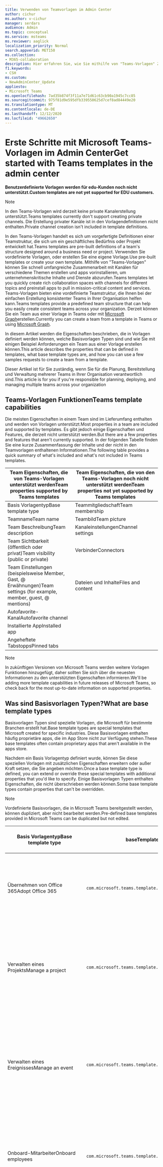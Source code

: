 ```yaml
---
title: Verwenden von Teamvorlagen im Admin Center
author: cichur
ms.author: v-cichur
manager: serdars
audience: Admin
ms.topic: conceptual
ms.service: msteams
ms.reviewer: aaglick
localization_priority: Normal
search.appverid: MET150
ms.collection:
- M365-collaboration
description: Hier erfahren Sie, wie Sie mithilfe von "Teams-Vorlagen" Zusammenarbeits Räume mit Kanälen für verschiedene Themen über vorinstallierte Vorlagen erstellen.
f1.keywords:
- CSH
ms.custom:
- NewAdminCenter_Update
appliesto:
- Microsoft Teams
ms.openlocfilehash: 7ad35b874f3f11a7e71d61c63cb90a1945c7cc85
ms.sourcegitcommit: 975f81d9e595dfb339550625d7cef8ad84449e20
ms.translationtype: MT
ms.contentlocale: de-DE
ms.lasthandoff: 12/12/2020
ms.locfileid: "49662650"
---
```

# <a name="get-started-with-teams-templates-in-the-admin-center"></a><span data-ttu-id="f9df2-103">Erste Schritte mit Microsoft Teams-Vorlagen im Admin Center</span><span class="sxs-lookup"><span data-stu-id="f9df2-103">Get started with Teams templates in the admin center</span></span>

<span data-ttu-id="f9df2-104">**Benutzerdefinierte Vorlagen werden für edu-Kunden noch nicht unterstützt.**</span><span class="sxs-lookup"><span data-stu-id="f9df2-104">**Custom templates are not yet supported for EDU customers.**</span></span>

> [!NOTE]
> <span data-ttu-id="f9df2-105">In den Teams-Vorlagen wird derzeit keine private Kanalerstellung unterstützt.</span><span class="sxs-lookup"><span data-stu-id="f9df2-105">Teams templates currently don't support creating private channels.</span></span> <span data-ttu-id="f9df2-106">Die Erstellung privater Kanäle ist in den Vorlagendefinitionen nicht enthalten.</span><span class="sxs-lookup"><span data-stu-id="f9df2-106">Private channel creation isn't included in template definitions.</span></span>

<span data-ttu-id="f9df2-107">In den Teams-Vorlagen handelt es sich um vorgefertigte Definitionen einer Teamstruktur, die sich um ein geschäftliches Bedürfnis oder Projekt entwickelt hat.</span><span class="sxs-lookup"><span data-stu-id="f9df2-107">Teams templates are pre-built definitions of a team's structure designed around a business need or project.</span></span> <span data-ttu-id="f9df2-108">Verwenden Sie vordefinierte Vorlagen, oder erstellen Sie eine eigene Vorlage.</span><span class="sxs-lookup"><span data-stu-id="f9df2-108">Use pre-built templates or create your own template.</span></span> <span data-ttu-id="f9df2-109">Mithilfe von "Teams-Vorlagen" können Sie schnell umfangreiche Zusammenarbeit mit Kanälen für verschiedene Themen erstellen und apps vorinstallieren, um unternehmenskritische Inhalte und Dienste abzurufen.</span><span class="sxs-lookup"><span data-stu-id="f9df2-109">Teams templates let you quickly create rich collaboration spaces with channels for different topics and preinstall apps to pull in mission-critical content and services.</span></span> <span data-ttu-id="f9df2-110">Teams-Vorlagen bieten eine vordefinierte Teamstruktur, die Ihnen bei der einfachen Erstellung konsistenter Teams in Ihrer Organisation helfen kann.</span><span class="sxs-lookup"><span data-stu-id="f9df2-110">Teams templates provide a predefined team structure that can help you easily create consistent teams across your organization.</span></span> <span data-ttu-id="f9df2-111">Derzeit können Sie ein Team aus einer Vorlage in Teams oder mit [Microsoft Graph](get-started-with-teams-templates.md)erstellen.</span><span class="sxs-lookup"><span data-stu-id="f9df2-111">Currently you can create a team from a template in Teams or using [Microsoft Graph](get-started-with-teams-templates.md).</span></span>

<span data-ttu-id="f9df2-112">In diesem Artikel werden die Eigenschaften beschrieben, die in Vorlagen definiert werden können, welche Basisvorlagen Typen sind und wie Sie mit einigen Beispiel Anforderungen ein Team aus einer Vorlage erstellen können.</span><span class="sxs-lookup"><span data-stu-id="f9df2-112">This article describes the properties that can be defined in templates, what base template types are, and how you can use a few samples requests to create a team from a template.</span></span>

<span data-ttu-id="f9df2-113">Dieser Artikel ist für Sie zuständig, wenn Sie für die Planung, Bereitstellung und Verwaltung mehrerer Teams in Ihrer Organisation verantwortlich sind.</span><span class="sxs-lookup"><span data-stu-id="f9df2-113">This article is for you if you're responsible for planning, deploying, and managing multiple teams across your organization</span></span>

## <a name="teams-template-capabilities"></a><span data-ttu-id="f9df2-114">Teams-Vorlagen Funktionen</span><span class="sxs-lookup"><span data-stu-id="f9df2-114">Teams template capabilities</span></span>

<span data-ttu-id="f9df2-115">Die meisten Eigenschaften in einem Team sind im Lieferumfang enthalten und werden von Vorlagen unterstützt.</span><span class="sxs-lookup"><span data-stu-id="f9df2-115">Most properties in a team are included and supported by templates.</span></span> <span data-ttu-id="f9df2-116">Es gibt jedoch einige Eigenschaften und Features, die derzeit nicht unterstützt werden.</span><span class="sxs-lookup"><span data-stu-id="f9df2-116">But there are a few properties and features that aren't currently supported.</span></span> <span data-ttu-id="f9df2-117">In der folgenden Tabelle finden Sie eine kurze Zusammenfassung der Inhalte und der nicht in den Teamvorlagen enthaltenen Informationen.</span><span class="sxs-lookup"><span data-stu-id="f9df2-117">The following table provides a quick summary of what's included and what's not included in Teams templates.</span></span>

| <span data-ttu-id="f9df2-118">**Team Eigenschaften, die von Teams-Vorlagen unterstützt werden**</span><span class="sxs-lookup"><span data-stu-id="f9df2-118">**Team properties supported by Teams templates**</span></span> | <span data-ttu-id="f9df2-119">**Team Eigenschaften, die von den Teams-Vorlagen noch nicht unterstützt werden**</span><span class="sxs-lookup"><span data-stu-id="f9df2-119">**Team properties not yet supported by Teams templates**</span></span> |
| ------------------------------------------------ | -------------------------------------------------------- |
| <span data-ttu-id="f9df2-120">Basis Vorlagentyp</span><span class="sxs-lookup"><span data-stu-id="f9df2-120">Base template type</span></span> | <span data-ttu-id="f9df2-121">Teammitgliedschaft</span><span class="sxs-lookup"><span data-stu-id="f9df2-121">Team membership</span></span> |
| <span data-ttu-id="f9df2-122">Teamname</span><span class="sxs-lookup"><span data-stu-id="f9df2-122">Team name</span></span> | <span data-ttu-id="f9df2-123">Teambild</span><span class="sxs-lookup"><span data-stu-id="f9df2-123">Team picture</span></span> |
| <span data-ttu-id="f9df2-124">Team Beschreibung</span><span class="sxs-lookup"><span data-stu-id="f9df2-124">Team description</span></span> | <span data-ttu-id="f9df2-125">Kanaleinstellungen</span><span class="sxs-lookup"><span data-stu-id="f9df2-125">Channel settings</span></span> |
| <span data-ttu-id="f9df2-126">Team Sichtbarkeit (öffentlich oder privat)</span><span class="sxs-lookup"><span data-stu-id="f9df2-126">Team visibility (public or private)</span></span> | <span data-ttu-id="f9df2-127">Verbinder</span><span class="sxs-lookup"><span data-stu-id="f9df2-127">Connectors</span></span> |
| <span data-ttu-id="f9df2-128">Team Einstellungen (beispielsweise Member, Gast, @ Erwähnungen)</span><span class="sxs-lookup"><span data-stu-id="f9df2-128">Team settings (for example, member, guest, @ mentions)</span></span> | <span data-ttu-id="f9df2-129">Dateien und Inhalte</span><span class="sxs-lookup"><span data-stu-id="f9df2-129">Files and content</span></span> |
| <span data-ttu-id="f9df2-130">Autofavorite-Kanal</span><span class="sxs-lookup"><span data-stu-id="f9df2-130">Autofavorite channel</span></span> | |
| <span data-ttu-id="f9df2-131">Installierte App</span><span class="sxs-lookup"><span data-stu-id="f9df2-131">Installed app</span></span> | |
| <span data-ttu-id="f9df2-132">Angeheftete Tabstopps</span><span class="sxs-lookup"><span data-stu-id="f9df2-132">Pinned tabs</span></span> | |

> [!NOTE]
> <span data-ttu-id="f9df2-133">In zukünftigen Versionen von Microsoft Teams werden weitere Vorlagen Funktionen hinzugefügt, daher sollten Sie sich über die neuesten Informationen zu den unterstützten Eigenschaften informieren.</span><span class="sxs-lookup"><span data-stu-id="f9df2-133">We'll be adding more template capabilities in future releases of Microsoft Teams, so check back for the most up-to-date information on supported properties.</span></span>

## <a name="what-are-base-template-types"></a><span data-ttu-id="f9df2-134">Was sind Basisvorlagen Typen?</span><span class="sxs-lookup"><span data-stu-id="f9df2-134">What are base template types</span></span>

<span data-ttu-id="f9df2-135">Basisvorlagen Typen sind spezielle Vorlagen, die Microsoft für bestimmte Branchen erstellt hat.</span><span class="sxs-lookup"><span data-stu-id="f9df2-135">Base template types are special templates that Microsoft created for specific industries.</span></span> <span data-ttu-id="f9df2-136">Diese Basisvorlagen enthalten häufig proprietäre apps, die im App Store nicht zur Verfügung stehen.</span><span class="sxs-lookup"><span data-stu-id="f9df2-136">These base templates often contain proprietary apps that aren't available in the apps store.</span></span>

<span data-ttu-id="f9df2-137">Nachdem ein Basis Vorlagentyp definiert wurde, können Sie diese speziellen Vorlagen mit zusätzlichen Eigenschaften erweitern oder außer Kraft setzen, die Sie angeben möchten.</span><span class="sxs-lookup"><span data-stu-id="f9df2-137">Once a base template type is defined, you can extend or override these special templates with additional properties that you'd like to specify.</span></span> <span data-ttu-id="f9df2-138">Einige Basisvorlagen Typen enthalten Eigenschaften, die nicht überschrieben werden können.</span><span class="sxs-lookup"><span data-stu-id="f9df2-138">Some base template types contain properties that can't be overridden.</span></span>

> [!NOTE]
> <span data-ttu-id="f9df2-139">Vordefinierte Basisvorlagen, die in Microsoft Teams bereitgestellt werden, können dupliziert, aber nicht bearbeitet werden.</span><span class="sxs-lookup"><span data-stu-id="f9df2-139">Pre-defined base templates provided in Microsoft Teams can be duplicated but not edited.</span></span>

| <span data-ttu-id="f9df2-140">Basis Vorlagentyp</span><span class="sxs-lookup"><span data-stu-id="f9df2-140">Base template type</span></span> | <span data-ttu-id="f9df2-141">baseTemplateId</span><span class="sxs-lookup"><span data-stu-id="f9df2-141">baseTemplateId</span></span> | <span data-ttu-id="f9df2-142">Eigenschaften, die mit dieser Basisvorlage geliefert werden</span><span class="sxs-lookup"><span data-stu-id="f9df2-142">Properties that come with this base template</span></span> |
| ------------------ | -------------- | ----------------------------------------------------- |
| <span data-ttu-id="f9df2-143">Übernehmen von Office 365</span><span class="sxs-lookup"><span data-stu-id="f9df2-143">Adopt Office 365</span></span> |`com.microsoft.teams.template.AdoptOffice365`|  <span data-ttu-id="f9df2-144">Kanäle</span><span class="sxs-lookup"><span data-stu-id="f9df2-144">Channels:</span></span> <ul><li><span data-ttu-id="f9df2-145">Allgemein</span><span class="sxs-lookup"><span data-stu-id="f9df2-145">General</span></span></li> <li><span data-ttu-id="f9df2-146">Ankündigungen</span><span class="sxs-lookup"><span data-stu-id="f9df2-146">Announcements</span></span></li> <li><span data-ttu-id="f9df2-147">Champions Corner</span><span class="sxs-lookup"><span data-stu-id="f9df2-147">Champions corner</span></span></li> <li><span data-ttu-id="f9df2-148">Team Formulare</span><span class="sxs-lookup"><span data-stu-id="f9df2-148">Team forms</span></span></li></ul> <span data-ttu-id="f9df2-149">Apps</span><span class="sxs-lookup"><span data-stu-id="f9df2-149">Apps:</span></span> <ul><li><span data-ttu-id="f9df2-150">Wiki-</span><span class="sxs-lookup"><span data-stu-id="f9df2-150">Wiki</span></span></li>  <li><span data-ttu-id="f9df2-151">Kalender</span><span class="sxs-lookup"><span data-stu-id="f9df2-151">Calendar</span></span></li> |
| <span data-ttu-id="f9df2-152">Verwalten eines Projekts</span><span class="sxs-lookup"><span data-stu-id="f9df2-152">Manage a project</span></span> |`com.microsoft.teams.template.ManageAProject`| <span data-ttu-id="f9df2-153">Kanäle</span><span class="sxs-lookup"><span data-stu-id="f9df2-153">Channels:</span></span> <ul><li><span data-ttu-id="f9df2-154">Allgemein</span><span class="sxs-lookup"><span data-stu-id="f9df2-154">General</span></span></li> <li><span data-ttu-id="f9df2-155">Ankündigungen</span><span class="sxs-lookup"><span data-stu-id="f9df2-155">Announcements</span></span></li> <li><span data-ttu-id="f9df2-156">Ressourcen</span><span class="sxs-lookup"><span data-stu-id="f9df2-156">Resources</span></span></li> <li><span data-ttu-id="f9df2-157">Planung</span><span class="sxs-lookup"><span data-stu-id="f9df2-157">Planning</span></span></li></ul> <span data-ttu-id="f9df2-158">Apps</span><span class="sxs-lookup"><span data-stu-id="f9df2-158">Apps:</span></span><ul><li><span data-ttu-id="f9df2-159">Wiki-</span><span class="sxs-lookup"><span data-stu-id="f9df2-159">Wiki</span></span></li><li><span data-ttu-id="f9df2-160">OneNote</span><span class="sxs-lookup"><span data-stu-id="f9df2-160">OneNote</span></span></li><li><span data-ttu-id="f9df2-161">Planner</span><span class="sxs-lookup"><span data-stu-id="f9df2-161">Planner</span></span></li><li><span data-ttu-id="f9df2-162">Listen</span><span class="sxs-lookup"><span data-stu-id="f9df2-162">Lists</span></span></li>  </ul> |
| <span data-ttu-id="f9df2-163">Verwalten eines Ereignisses</span><span class="sxs-lookup"><span data-stu-id="f9df2-163">Manage an event</span></span>|`com.microsoft.teams.template.ManageAnEvent` | <span data-ttu-id="f9df2-164">Kanäle</span><span class="sxs-lookup"><span data-stu-id="f9df2-164">Channels:</span></span> <ul><li><span data-ttu-id="f9df2-165">Allgemein</span><span class="sxs-lookup"><span data-stu-id="f9df2-165">General</span></span></li> <li><span data-ttu-id="f9df2-166">Ankündigungen</span><span class="sxs-lookup"><span data-stu-id="f9df2-166">Announcements</span></span></li> <li><span data-ttu-id="f9df2-167">Budget</span><span class="sxs-lookup"><span data-stu-id="f9df2-167">Budget</span></span></li> <li><span data-ttu-id="f9df2-168">Inhalt</span><span class="sxs-lookup"><span data-stu-id="f9df2-168">Content</span></span></li><li><span data-ttu-id="f9df2-169">Logistik</span><span class="sxs-lookup"><span data-stu-id="f9df2-169">Logistics</span></span></li> <li><span data-ttu-id="f9df2-170">Planung</span><span class="sxs-lookup"><span data-stu-id="f9df2-170">Planning</span></span></li> <li> <span data-ttu-id="f9df2-171">Marketing und PR</span><span class="sxs-lookup"><span data-stu-id="f9df2-171">Marketing and PR</span></span></li></ul> <span data-ttu-id="f9df2-172">Apps</span><span class="sxs-lookup"><span data-stu-id="f9df2-172">Apps:</span></span><ul><li><span data-ttu-id="f9df2-173">Wiki-</span><span class="sxs-lookup"><span data-stu-id="f9df2-173">Wiki</span></span></li><li><span data-ttu-id="f9df2-174">Website</span><span class="sxs-lookup"><span data-stu-id="f9df2-174">Website</span></span></li> <li><span data-ttu-id="f9df2-175">YouTube</span><span class="sxs-lookup"><span data-stu-id="f9df2-175">YouTube</span></span></li> <li><span data-ttu-id="f9df2-176">Planner</span><span class="sxs-lookup"><span data-stu-id="f9df2-176">Planner</span></span></li> <li><span data-ttu-id="f9df2-177">OneNote</span><span class="sxs-lookup"><span data-stu-id="f9df2-177">OneNote</span></span></li></ul> |
|<span data-ttu-id="f9df2-178">Onboard-Mitarbeiter</span><span class="sxs-lookup"><span data-stu-id="f9df2-178">Onboard employees</span></span>|`com.microsoft.teams.template.OnboardEmployees` | <span data-ttu-id="f9df2-179">Kanäle</span><span class="sxs-lookup"><span data-stu-id="f9df2-179">Channels:</span></span> <ul><li><span data-ttu-id="f9df2-180">Allgemein</span><span class="sxs-lookup"><span data-stu-id="f9df2-180">General</span></span></li> <li><span data-ttu-id="f9df2-181">Ankündigungen</span><span class="sxs-lookup"><span data-stu-id="f9df2-181">Announcements</span></span></li> <li><span data-ttu-id="f9df2-182">Mitarbeiter-Chat</span><span class="sxs-lookup"><span data-stu-id="f9df2-182">Employee chat</span></span></li> <li><span data-ttu-id="f9df2-183">Schulungen</span><span class="sxs-lookup"><span data-stu-id="f9df2-183">Training</span></span></li></ul><span data-ttu-id="f9df2-184">Apps</span><span class="sxs-lookup"><span data-stu-id="f9df2-184">Apps:</span></span><ul><li><span data-ttu-id="f9df2-185">Wiki-</span><span class="sxs-lookup"><span data-stu-id="f9df2-185">Wiki</span></span></li><li><span data-ttu-id="f9df2-186">Gemeinschaften</span><span class="sxs-lookup"><span data-stu-id="f9df2-186">Communities</span></span></li><li><span data-ttu-id="f9df2-187">Planner</span><span class="sxs-lookup"><span data-stu-id="f9df2-187">Planner</span></span></li></ul>|
|<span data-ttu-id="f9df2-188">Organisieren des Helpdesks</span><span class="sxs-lookup"><span data-stu-id="f9df2-188">Organize help desk</span></span>| `com.microsoft.teams.template.OrganizeHelpDesk`|<span data-ttu-id="f9df2-189">Kanäle</span><span class="sxs-lookup"><span data-stu-id="f9df2-189">Channels:</span></span><ul><li><span data-ttu-id="f9df2-190">Allgemein</span><span class="sxs-lookup"><span data-stu-id="f9df2-190">General</span></span></li><li><span data-ttu-id="f9df2-191">Ankündigungen</span><span class="sxs-lookup"><span data-stu-id="f9df2-191">Announcements</span></span></li><li><span data-ttu-id="f9df2-192">Häufig gestellte Fragen</span><span class="sxs-lookup"><span data-stu-id="f9df2-192">FAQ</span></span></li></ul><span data-ttu-id="f9df2-193">Apps</span><span class="sxs-lookup"><span data-stu-id="f9df2-193">Apps:</span></span><ul><li><span data-ttu-id="f9df2-194">Wiki-</span><span class="sxs-lookup"><span data-stu-id="f9df2-194">Wiki</span></span></li><li><span data-ttu-id="f9df2-195">OneNote</span><span class="sxs-lookup"><span data-stu-id="f9df2-195">OneNote</span></span></li><li><span data-ttu-id="f9df2-196">Planner</span><span class="sxs-lookup"><span data-stu-id="f9df2-196">Planner</span></span> </li><li><span data-ttu-id="f9df2-197">Lob</span><span class="sxs-lookup"><span data-stu-id="f9df2-197">Praise</span></span></li></ul> |
| <span data-ttu-id="f9df2-198">Zusammenarbeit bei der Patientenversorgung</span><span class="sxs-lookup"><span data-stu-id="f9df2-198">Collaborate on patient care</span></span>| `healthcareWard`| <span data-ttu-id="f9df2-199">Kanäle</span><span class="sxs-lookup"><span data-stu-id="f9df2-199">Channels:</span></span><ul><li><span data-ttu-id="f9df2-200">Allgemein</span><span class="sxs-lookup"><span data-stu-id="f9df2-200">General</span></span></li><li><span data-ttu-id="f9df2-201">Ankündigungen</span><span class="sxs-lookup"><span data-stu-id="f9df2-201">Announcements</span></span></li><li><span data-ttu-id="f9df2-202">Kauert</span><span class="sxs-lookup"><span data-stu-id="f9df2-202">Huddles</span></span></li><li><span data-ttu-id="f9df2-203">Runden</span><span class="sxs-lookup"><span data-stu-id="f9df2-203">Rounds</span></span></li><li><span data-ttu-id="f9df2-204">Personal</span><span class="sxs-lookup"><span data-stu-id="f9df2-204">Staffing</span></span></li><li><span data-ttu-id="f9df2-205">Schulungen</span><span class="sxs-lookup"><span data-stu-id="f9df2-205">Training</span></span></li></ul> <span data-ttu-id="f9df2-206">Apps</span><span class="sxs-lookup"><span data-stu-id="f9df2-206">Apps:</span></span> <ul><li><span data-ttu-id="f9df2-207">Wiki-</span><span class="sxs-lookup"><span data-stu-id="f9df2-207">Wiki</span></span></li><li><span data-ttu-id="f9df2-208">Listen</span><span class="sxs-lookup"><span data-stu-id="f9df2-208">Lists</span></span>  </li></ul>|
| <span data-ttu-id="f9df2-209">Zusammenarbeiten an globaler Krise oder Veranstaltung</span><span class="sxs-lookup"><span data-stu-id="f9df2-209">Collaborate on global crisis or event</span></span> |`com.microsoft.teams.template.CollaborateOnAGlobalCrisisOrEvent`| <span data-ttu-id="f9df2-210">Kanäle</span><span class="sxs-lookup"><span data-stu-id="f9df2-210">Channels:</span></span> <ul><li><span data-ttu-id="f9df2-211">Allgemein</span><span class="sxs-lookup"><span data-stu-id="f9df2-211">General</span></span><li><span data-ttu-id="f9df2-212">Ankündigungen</span><span class="sxs-lookup"><span data-stu-id="f9df2-212">Announcements</span></span></li><li><span data-ttu-id="f9df2-213">Welt Nachrichten</span><span class="sxs-lookup"><span data-stu-id="f9df2-213">World news</span></span></li><li><span data-ttu-id="f9df2-214">Business Continuity</span><span class="sxs-lookup"><span data-stu-id="f9df2-214">Business continuity</span></span></li><li><span data-ttu-id="f9df2-215">Remote arbeiten</span><span class="sxs-lookup"><span data-stu-id="f9df2-215">Remote working</span></span></li><li><span data-ttu-id="f9df2-216">Interne Comms</span><span class="sxs-lookup"><span data-stu-id="f9df2-216">Internal comms</span></span></li><li><span data-ttu-id="f9df2-217">Externe Comms</span><span class="sxs-lookup"><span data-stu-id="f9df2-217">External comms</span></span></li><li><span data-ttu-id="f9df2-218">Genehmigungsanforderung</span><span class="sxs-lookup"><span data-stu-id="f9df2-218">Approvals request</span></span></li><li><span data-ttu-id="f9df2-219">Kundenreklamationen</span><span class="sxs-lookup"><span data-stu-id="f9df2-219">Customer complaints</span></span></li><li><span data-ttu-id="f9df2-220">Kudos</span><span class="sxs-lookup"><span data-stu-id="f9df2-220">Kudos</span></span></li><li><span data-ttu-id="f9df2-221">Executive-Update</span><span class="sxs-lookup"><span data-stu-id="f9df2-221">Executive update</span></span></li></ul><span data-ttu-id="f9df2-222">Apps</span><span class="sxs-lookup"><span data-stu-id="f9df2-222">Apps:</span></span> <ul><li><span data-ttu-id="f9df2-223">Lob</span><span class="sxs-lookup"><span data-stu-id="f9df2-223">Praise</span></span></li><li><span data-ttu-id="f9df2-224">Wiki-</span><span class="sxs-lookup"><span data-stu-id="f9df2-224">Wiki</span></span></li><li><span data-ttu-id="f9df2-225">Website</span><span class="sxs-lookup"><span data-stu-id="f9df2-225">Website</span></span></li><li><span data-ttu-id="f9df2-226">Planner</span><span class="sxs-lookup"><span data-stu-id="f9df2-226">Planner</span></span></li></ul>|
|<span data-ttu-id="f9df2-227">Zusammenarbeiten in einer Bankfiliale</span><span class="sxs-lookup"><span data-stu-id="f9df2-227">Collaborate within a bank branch</span></span>| `com.microsoft.teams.template.CollaborateWithinABankBranch`|<span data-ttu-id="f9df2-228">Kanäle</span><span class="sxs-lookup"><span data-stu-id="f9df2-228">Channels:</span></span> <ul><li><span data-ttu-id="f9df2-229">Allgemein</span><span class="sxs-lookup"><span data-stu-id="f9df2-229">General</span></span><li><span data-ttu-id="f9df2-230">Ankündigungen</span><span class="sxs-lookup"><span data-stu-id="f9df2-230">Announcements</span></span></li><li><span data-ttu-id="f9df2-231">Kauert</span><span class="sxs-lookup"><span data-stu-id="f9df2-231">Huddles</span></span></li><li><span data-ttu-id="f9df2-232">Kundenbesprechungen</span><span class="sxs-lookup"><span data-stu-id="f9df2-232">Customer meetings</span></span></li><li><span data-ttu-id="f9df2-233">Genehmigungsanforderung</span><span class="sxs-lookup"><span data-stu-id="f9df2-233">Approvals Request</span></span> </li><li><span data-ttu-id="f9df2-234">Coaching</span><span class="sxs-lookup"><span data-stu-id="f9df2-234">Coaching</span></span></li><li><span data-ttu-id="f9df2-235">Qualifikationsentwicklung</span><span class="sxs-lookup"><span data-stu-id="f9df2-235">Skills development</span></span></li><li><span data-ttu-id="f9df2-236">Kreditbearbeitung</span><span class="sxs-lookup"><span data-stu-id="f9df2-236">Loan processing</span></span></li><li><span data-ttu-id="f9df2-237">Kundenreklamationen</span><span class="sxs-lookup"><span data-stu-id="f9df2-237">Customer complaints</span></span></li><li><span data-ttu-id="f9df2-238">Kudos</span><span class="sxs-lookup"><span data-stu-id="f9df2-238">Kudos</span></span></li><li><span data-ttu-id="f9df2-239">Lustige Sachen</span><span class="sxs-lookup"><span data-stu-id="f9df2-239">Fun stuff</span></span></li><li><span data-ttu-id="f9df2-240">Compliance</span><span class="sxs-lookup"><span data-stu-id="f9df2-240">Compliance</span></span></li></ul><span data-ttu-id="f9df2-241">Apps</span><span class="sxs-lookup"><span data-stu-id="f9df2-241">Apps:</span></span><ul><li><span data-ttu-id="f9df2-242">Lob</span><span class="sxs-lookup"><span data-stu-id="f9df2-242">Praise</span></span> </li></ul>|
|<span data-ttu-id="f9df2-243">Koordinieren der Vorfall Antwort</span><span class="sxs-lookup"><span data-stu-id="f9df2-243">Coordinate incident response</span></span>| `com.microsoft.teams.template.CoordinateIncidentResponse`|<span data-ttu-id="f9df2-244">Kanäle</span><span class="sxs-lookup"><span data-stu-id="f9df2-244">Channels:</span></span> <ul><li><span data-ttu-id="f9df2-245">Allgemein</span><span class="sxs-lookup"><span data-stu-id="f9df2-245">General</span></span><li><span data-ttu-id="f9df2-246">Ankündigungen</span><span class="sxs-lookup"><span data-stu-id="f9df2-246">Announcements</span></span></li><li><span data-ttu-id="f9df2-247">Logistik</span><span class="sxs-lookup"><span data-stu-id="f9df2-247">Logistics</span></span></li><li><span data-ttu-id="f9df2-248">Planung</span><span class="sxs-lookup"><span data-stu-id="f9df2-248">Planning</span></span></li><li><span data-ttu-id="f9df2-249">Recovery</span><span class="sxs-lookup"><span data-stu-id="f9df2-249">Recovery</span></span></li><li><span data-ttu-id="f9df2-250">Dringend</span><span class="sxs-lookup"><span data-stu-id="f9df2-250">Urgent</span></span></li></ul> <span data-ttu-id="f9df2-251">Apps</span><span class="sxs-lookup"><span data-stu-id="f9df2-251">Apps:</span></span> <ul><li><span data-ttu-id="f9df2-252">Wiki-</span><span class="sxs-lookup"><span data-stu-id="f9df2-252">Wiki</span></span></li><li><span data-ttu-id="f9df2-253">Excel</span><span class="sxs-lookup"><span data-stu-id="f9df2-253">Excel</span></span></li><li><span data-ttu-id="f9df2-254">OneNote</span><span class="sxs-lookup"><span data-stu-id="f9df2-254">OneNote</span></span></li><li><span data-ttu-id="f9df2-255">SharePoint</span><span class="sxs-lookup"><span data-stu-id="f9df2-255">SharePoint</span></span></li><li><span data-ttu-id="f9df2-256">Planner</span><span class="sxs-lookup"><span data-stu-id="f9df2-256">Planner</span></span></li></ul>|
|<span data-ttu-id="f9df2-257">Krankenhaus</span><span class="sxs-lookup"><span data-stu-id="f9df2-257">Hospital</span></span>| `healthcareHospital` |<span data-ttu-id="f9df2-258">Kanäle</span><span class="sxs-lookup"><span data-stu-id="f9df2-258">Channels:</span></span> <ul><li><span data-ttu-id="f9df2-259">Allgemein</span><span class="sxs-lookup"><span data-stu-id="f9df2-259">General</span></span></li><li><span data-ttu-id="f9df2-260">Ankündigungen</span><span class="sxs-lookup"><span data-stu-id="f9df2-260">Announcements</span></span></li><li><span data-ttu-id="f9df2-261">Compliance</span><span class="sxs-lookup"><span data-stu-id="f9df2-261">Compliance</span></span></li><li><span data-ttu-id="f9df2-262">Freiheits</span><span class="sxs-lookup"><span data-stu-id="f9df2-262">Custodial</span></span></li><li><span data-ttu-id="f9df2-263">Personalwesen</span><span class="sxs-lookup"><span data-stu-id="f9df2-263">Human resources</span></span></li><li><span data-ttu-id="f9df2-264">Apotheke</span><span class="sxs-lookup"><span data-stu-id="f9df2-264">Pharmacy</span></span></li></ul> <span data-ttu-id="f9df2-265">Apps</span><span class="sxs-lookup"><span data-stu-id="f9df2-265">Apps:</span></span> <ul><li><span data-ttu-id="f9df2-266">Wiki-</span><span class="sxs-lookup"><span data-stu-id="f9df2-266">Wiki</span></span></li><li><span data-ttu-id="f9df2-267">Listen</span><span class="sxs-lookup"><span data-stu-id="f9df2-267">Lists</span></span>  </li></ul>|
|<span data-ttu-id="f9df2-268">Organisieren eines Shops</span><span class="sxs-lookup"><span data-stu-id="f9df2-268">Organize a store</span></span>| `retailStore` |<span data-ttu-id="f9df2-269">Kanäle</span><span class="sxs-lookup"><span data-stu-id="f9df2-269">Channels:</span></span> <ul><li><span data-ttu-id="f9df2-270">Allgemein</span><span class="sxs-lookup"><span data-stu-id="f9df2-270">General</span></span><li><span data-ttu-id="f9df2-271">UMSCHALT Übergabe</span><span class="sxs-lookup"><span data-stu-id="f9df2-271">Shift handoff</span></span></li><li><span data-ttu-id="f9df2-272">Lerntools</span><span class="sxs-lookup"><span data-stu-id="f9df2-272">Learning</span></span></li></ul> <span data-ttu-id="f9df2-273">Apps</span><span class="sxs-lookup"><span data-stu-id="f9df2-273">Apps:</span></span> <ul><li><span data-ttu-id="f9df2-274">Wiki-</span><span class="sxs-lookup"><span data-stu-id="f9df2-274">Wiki</span></span></li><li><span data-ttu-id="f9df2-275">Planner</span><span class="sxs-lookup"><span data-stu-id="f9df2-275">Planner</span></span></li></ul>|
|<span data-ttu-id="f9df2-276">Qualität und Sicherheit</span><span class="sxs-lookup"><span data-stu-id="f9df2-276">Quality and safety</span></span> |`com.microsoft.teams.template.QualitySafety`|<span data-ttu-id="f9df2-277">Kanäle</span><span class="sxs-lookup"><span data-stu-id="f9df2-277">Channels:</span></span> <ul><li><span data-ttu-id="f9df2-278">Allgemein</span><span class="sxs-lookup"><span data-stu-id="f9df2-278">General</span></span><li><span data-ttu-id="f9df2-279">Ankündigungen</span><span class="sxs-lookup"><span data-stu-id="f9df2-279">Announcements</span></span></li><li><span data-ttu-id="f9df2-280">Zeile 1</span><span class="sxs-lookup"><span data-stu-id="f9df2-280">Line 1</span></span></li><li><span data-ttu-id="f9df2-281">Zeile 2</span><span class="sxs-lookup"><span data-stu-id="f9df2-281">Line 2</span></span></li><li><span data-ttu-id="f9df2-282">Zeile 3</span><span class="sxs-lookup"><span data-stu-id="f9df2-282">Line 3</span></span></li><li><span data-ttu-id="f9df2-283">Sicherheit</span><span class="sxs-lookup"><span data-stu-id="f9df2-283">Safety</span></span></li><li><span data-ttu-id="f9df2-284">Schulungen</span><span class="sxs-lookup"><span data-stu-id="f9df2-284">Training</span></span></li><li><span data-ttu-id="f9df2-285">Wartung</span><span class="sxs-lookup"><span data-stu-id="f9df2-285">Maintenance</span></span></li><li><span data-ttu-id="f9df2-286">Lustige Sachen</span><span class="sxs-lookup"><span data-stu-id="f9df2-286">Fun stuff</span></span></li></ul> <span data-ttu-id="f9df2-287">Apps</span><span class="sxs-lookup"><span data-stu-id="f9df2-287">Apps:</span></span> <ul><li><span data-ttu-id="f9df2-288">Wiki-</span><span class="sxs-lookup"><span data-stu-id="f9df2-288">Wiki</span></span></li><li><span data-ttu-id="f9df2-289">Planner</span><span class="sxs-lookup"><span data-stu-id="f9df2-289">Planner</span></span></li></ul>|
|<span data-ttu-id="f9df2-290">Zusammenarbeit im Einzelhandel – Manager</span><span class="sxs-lookup"><span data-stu-id="f9df2-290">Retail - manager collaboration</span></span>| `retailManagerCollaboration` |<span data-ttu-id="f9df2-291">Kanäle</span><span class="sxs-lookup"><span data-stu-id="f9df2-291">Channels:</span></span> <ul><li><span data-ttu-id="f9df2-292">Allgemein</span><span class="sxs-lookup"><span data-stu-id="f9df2-292">General</span></span><li><span data-ttu-id="f9df2-293">Vorgänge</span><span class="sxs-lookup"><span data-stu-id="f9df2-293">Operations</span></span></li><li><span data-ttu-id="f9df2-294">Lerntools</span><span class="sxs-lookup"><span data-stu-id="f9df2-294">Learning</span></span></li></ul> <span data-ttu-id="f9df2-295">Apps</span><span class="sxs-lookup"><span data-stu-id="f9df2-295">Apps:</span></span> <ul><li><span data-ttu-id="f9df2-296">Wiki-</span><span class="sxs-lookup"><span data-stu-id="f9df2-296">Wiki</span></span></li><li><span data-ttu-id="f9df2-297">Planner</span><span class="sxs-lookup"><span data-stu-id="f9df2-297">Planner</span></span></li></ul>|
||||

<span data-ttu-id="f9df2-298">Weitere Informationen zu den Vorlagenkategorien finden Sie in den folgenden Kategorien:</span><span class="sxs-lookup"><span data-stu-id="f9df2-298">For more information about the template categories, see the following categories:</span></span>

- [<span data-ttu-id="f9df2-299">Finanz Vorlagen</span><span class="sxs-lookup"><span data-stu-id="f9df2-299">Financial templates</span></span>](financial-teams-templates-in-the-admin-console.md)
- [<span data-ttu-id="f9df2-300">Allgemeine Vorlagen</span><span class="sxs-lookup"><span data-stu-id="f9df2-300">General templates</span></span>](general-teams-templates-in-the-admin-console.md)
- [<span data-ttu-id="f9df2-301">Government-Vorlagen</span><span class="sxs-lookup"><span data-stu-id="f9df2-301">Government templates</span></span>](government-teams-templates-in-the-admin-console.md)
- [<span data-ttu-id="f9df2-302">Healthcare-Vorlagen</span><span class="sxs-lookup"><span data-stu-id="f9df2-302">Healthcare templates</span></span>](expand-teams-across-your-org/healthcare/healthcare-templates-admin-console.md)
- [<span data-ttu-id="f9df2-303">Fertigungs Vorlagen</span><span class="sxs-lookup"><span data-stu-id="f9df2-303">Manufacturing templates</span></span>](manufacturing-teams-templates-in-the-admin-console.md)
- [<span data-ttu-id="f9df2-304">Einzelhandels Vorlagen</span><span class="sxs-lookup"><span data-stu-id="f9df2-304">Retail templates</span></span>](retail-teams-templates-in-the-admin-console.md)

## <a name="template-size-limits"></a><span data-ttu-id="f9df2-305">Größenbeschränkungen für Vorlagen</span><span class="sxs-lookup"><span data-stu-id="f9df2-305">Template size limits</span></span>

<span data-ttu-id="f9df2-306">Vorlagen sind auf eine bestimmte Anzahl von Kanälen, Registerkarten und apps limitiert.</span><span class="sxs-lookup"><span data-stu-id="f9df2-306">Templates are limited to a specific number of channels, tabs, and apps.</span></span>

 > [!Note]
 > <span data-ttu-id="f9df2-307">Sie können dem Team weitere Kanäle, Registerkarten und apps hinzufügen, nachdem es aus einer Vorlage erstellt wurde.</span><span class="sxs-lookup"><span data-stu-id="f9df2-307">You can add more channels, tabs, and apps to the team after it's been created from a template.</span></span>

|<span data-ttu-id="f9df2-308">Feature</span><span class="sxs-lookup"><span data-stu-id="f9df2-308">Feature</span></span> | <span data-ttu-id="f9df2-309">Limit</span><span class="sxs-lookup"><span data-stu-id="f9df2-309">Limit</span></span>|
|-|-|
|<span data-ttu-id="f9df2-310">Kanäle pro Vorlage</span><span class="sxs-lookup"><span data-stu-id="f9df2-310">Channels per template</span></span> | <span data-ttu-id="f9df2-311">15</span><span class="sxs-lookup"><span data-stu-id="f9df2-311">15</span></span> |
|<span data-ttu-id="f9df2-312">Tabstopps pro Kanal in einer Vorlage</span><span class="sxs-lookup"><span data-stu-id="f9df2-312">Tabs per channel in a template</span></span> | <span data-ttu-id="f9df2-313">20</span><span class="sxs-lookup"><span data-stu-id="f9df2-313">20</span></span> |
|<span data-ttu-id="f9df2-314">Apps pro Vorlage</span><span class="sxs-lookup"><span data-stu-id="f9df2-314">Apps per template</span></span> | <span data-ttu-id="f9df2-315">50</span><span class="sxs-lookup"><span data-stu-id="f9df2-315">50</span></span>|
|||

<span data-ttu-id="f9df2-316">Weitere Informationen finden Sie unter [Grenzwerte und Spezifikationen von Teams](limits-specifications-teams.md) .</span><span class="sxs-lookup"><span data-stu-id="f9df2-316">See [Limits and specifications of Teams](limits-specifications-teams.md) for more information.</span></span>

## <a name="related-topics"></a><span data-ttu-id="f9df2-317">Verwandte Themen</span><span class="sxs-lookup"><span data-stu-id="f9df2-317">Related topics</span></span>

- [<span data-ttu-id="f9df2-318">Erstellen einer benutzerdefinierten Teamvorlage</span><span class="sxs-lookup"><span data-stu-id="f9df2-318">Create a custom team template</span></span>](create-a-team-template.md)
- [<span data-ttu-id="f9df2-319">Erstellen einer Teamvorlage aus einer vorhandenen Teamvorlage</span><span class="sxs-lookup"><span data-stu-id="f9df2-319">Create a team template from an existing team template</span></span>](create-template-from-existing-template.md)
- [<span data-ttu-id="f9df2-320">Erstellen einer Vorlage aus einem vorhandenen Team</span><span class="sxs-lookup"><span data-stu-id="f9df2-320">Create a template from an existing team</span></span>](create-template-from-existing-team.md)
